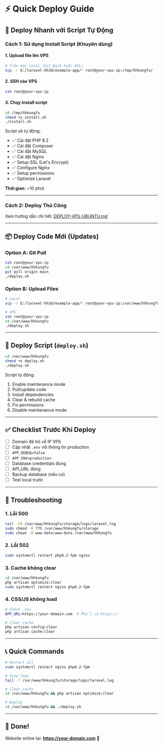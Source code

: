 # ⚡ Quick Deploy Guide

## 🎯 Deploy Nhanh với Script Tự Động

### Cách 1: Sử dụng Install Script (Khuyên dùng)

#### 1. Upload file lên VPS
```bash
# Trên máy local (Git Bash hoặc WSL)
scp -r E:/laravel-hh3d/example-app/* root@your-vps-ip:/tmp/hhkungfu/
```

#### 2. SSH vào VPS
```bash
ssh root@your-vps-ip
```

#### 3. Chạy install script
```bash
cd /tmp/hhkungfu
chmod +x install.sh
./install.sh
```

Script sẽ tự động:
- ✅ Cài đặt PHP 8.2
- ✅ Cài đặt Composer
- ✅ Cài đặt MySQL
- ✅ Cài đặt Nginx
- ✅ Setup SSL (Let's Encrypt)
- ✅ Configure Nginx
- ✅ Setup permissions
- ✅ Optimize Laravel

**Thời gian:** ~10 phút

---

### Cách 2: Deploy Thủ Công

Xem hướng dẫn chi tiết: [DEPLOY-VPS-UBUNTU.md](./DEPLOY-VPS-UBUNTU.md)

---

## 📦 Deploy Code Mới (Updates)

### Option A: Git Pull
```bash
ssh root@your-vps-ip
cd /var/www/hhkungfu
git pull origin main
./deploy.sh
```

### Option B: Upload Files
```bash
# Local
scp -r E:/laravel-hh3d/example-app/* root@your-vps-ip:/var/www/hhkungfu/

# VPS
ssh root@your-vps-ip
cd /var/www/hhkungfu
./deploy.sh
```

---

## 🔧 Deploy Script (`deploy.sh`)

```bash
cd /var/www/hhkungfu
chmod +x deploy.sh
./deploy.sh
```

Script tự động:
1. Enable maintenance mode
2. Pull/update code
3. Install dependencies
4. Clear & rebuild cache
5. Fix permissions
6. Disable maintenance mode

---

## ✅ Checklist Trước Khi Deploy

- [ ] Domain đã trỏ về IP VPS
- [ ] Cập nhật `.env` với thông tin production
- [ ] `APP_DEBUG=false`
- [ ] `APP_ENV=production`
- [ ] Database credentials đúng
- [ ] API_URL đúng
- [ ] Backup database (nếu có)
- [ ] Test local trước

---

## 🐛 Troubleshooting

### 1. Lỗi 500
```bash
tail -50 /var/www/hhkungfu/storage/logs/laravel.log
sudo chmod -R 775 /var/www/hhkungfu/storage
sudo chown -R www-data:www-data /var/www/hhkungfu
```

### 2. Lỗi 502
```bash
sudo systemctl restart php8.2-fpm nginx
```

### 3. Cache không clear
```bash
cd /var/www/hhkungfu
php artisan optimize:clear
sudo systemctl restart nginx php8.2-fpm
```

### 4. CSS/JS không load
```bash
# Check .env
APP_URL=https://your-domain.com  # Phải có https://

# Clear cache
php artisan config:clear
php artisan cache:clear
```

---

## 📞 Quick Commands

```bash
# Restart all
sudo systemctl restart nginx php8.2-fpm

# View logs
tail -f /var/www/hhkungfu/storage/logs/laravel.log

# Clear cache
cd /var/www/hhkungfu && php artisan optimize:clear

# Deploy
cd /var/www/hhkungfu && ./deploy.sh
```

---

## 🎉 Done!

Website online tại: **https://your-domain.com** 🚀




